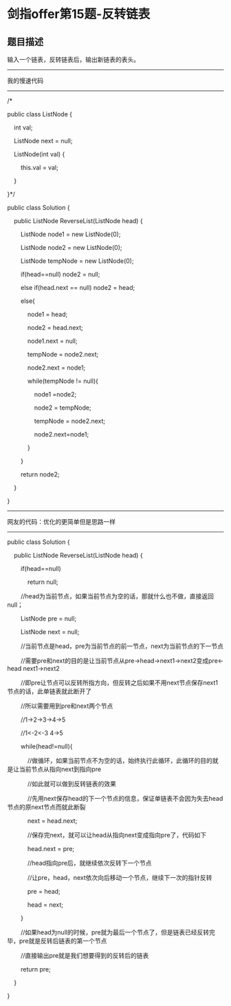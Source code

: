 # 剑指offer第15题-反转链表

## 题目描述

输入一个链表，反转链表后，输出新链表的表头。

---

我的慢速代码

---

/*

public class ListNode {

    int val;

    ListNode next = null;

    ListNode(int val) {

        this.val = val;

    }

}*/

public class Solution {

    public ListNode ReverseList(ListNode head) {

        ListNode node1 = new ListNode(0);

        ListNode node2 = new ListNode(0);

        ListNode tempNode = new ListNode(0);

        if(head==null) node2 = null;

        else if(head.next == null) node2 = head;

        else{

            node1 = head;

            node2 = head.next;

            node1.next = null;

            tempNode = node2.next;

            node2.next = node1;

            while(tempNode != null){

                node1 =node2;

                node2 = tempNode;

                tempNode = node2.next;

                node2.next=node1;

            }

        }

        return node2;

    }

}

---

网友的代码：优化的更简单但是思路一样

---

public class Solution {

    public ListNode ReverseList(ListNode head) {

        if(head==null)

            return null;

        //head为当前节点，如果当前节点为空的话，那就什么也不做，直接返回null；

        ListNode pre = null;

        ListNode next = null;

        //当前节点是head，pre为当前节点的前一节点，next为当前节点的下一节点

        //需要pre和next的目的是让当前节点从pre->head->next1->next2变成pre<-head next1->next2

        //即pre让节点可以反转所指方向，但反转之后如果不用next节点保存next1节点的话，此单链表就此断开了

        //所以需要用到pre和next两个节点

        //1->2->3->4->5

        //1<-2<-3 4->5

        while(head!=null){

            //做循环，如果当前节点不为空的话，始终执行此循环，此循环的目的就是让当前节点从指向next到指向pre

            //如此就可以做到反转链表的效果

            //先用next保存head的下一个节点的信息，保证单链表不会因为失去head节点的原next节点而就此断裂

            next = head.next;

            //保存完next，就可以让head从指向next变成指向pre了，代码如下

            head.next = pre;

            //head指向pre后，就继续依次反转下一个节点

            //让pre，head，next依次向后移动一个节点，继续下一次的指针反转

            pre = head;

            head = next;

        }

        //如果head为null的时候，pre就为最后一个节点了，但是链表已经反转完毕，pre就是反转后链表的第一个节点

        //直接输出pre就是我们想要得到的反转后的链表

        return pre;

    }

}

